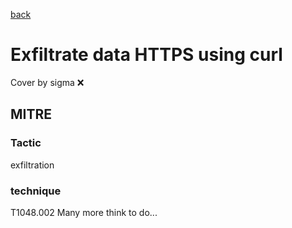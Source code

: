 [back](../index.md)
# Exfiltrate data HTTPS using curl
Cover by sigma :x: 
## MITRE
### Tactic
exfiltration
### technique
T1048.002
Many more think to do...